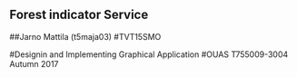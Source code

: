 ## Forest indicator Service

##Jarno Mattila (t5maja03)
#TVT15SMO

#Designin and Implementing Graphical Application
#OUAS T755009-3004 Autumn 2017
